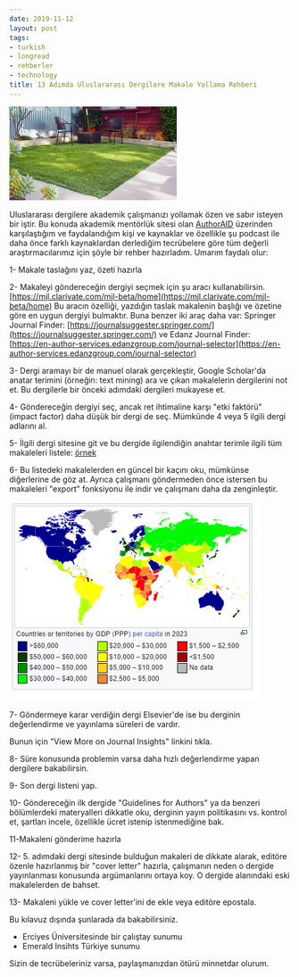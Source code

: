 ```yaml
---
date: 2019-11-12
layout: post
tags:
- turkish
- longread
- rehberler
- technology
title: 13 Adımda Uluslararası Dergilere Makale Yollama Rehberi
---
```


![academic journals ile ilgili görsel sonucu"](/images/images)

Uluslararası dergilere akademik çalışmanızı yollamak özen ve sabır isteyen bir iştir. Bu konuda akademik mentörlük sitesi olan [AuthorAID](https://www.authoraid.info/en/) üzerinden karşılaştığım ve faydalandığım kişi ve kaynaklar ve özellikle şu podcast ile daha önce farklı kaynaklardan derlediğim tecrübelere göre tüm değerli araştırmacılarımız için şöyle bir rehber hazırladım. Umarım faydalı olur:

1- Makale taslağını yaz, özeti hazırla

2- Makaleyi göndereceğin dergiyi seçmek için şu aracı kullanabilirsin. [https://mjl.clarivate.com/mjl-beta/home](https://mjl.clarivate.com/mjl-beta/home) Bu aracın özelliği, yazdığın taslak makalenin başlığı ve özetine göre en uygun dergiyi bulmaktır. Buna benzer iki araç daha var: Springer Journal Finder: [https://journalsuggester.springer.com/](https://journalsuggester.springer.com/) ve Edanz Journal Finder: [https://en-author-services.edanzgroup.com/journal-selector](https://en-author-services.edanzgroup.com/journal-selector)

3- Dergi aramayı bir de manuel olarak gerçekleştir, Google Scholar'da anatar terimini (örneğin: text mining) ara ve çıkan makalelerin dergilerini not et. Bu dergilerle bir önceki adımdaki dergileri mukayese et.

4- Göndereceğin dergiyi seç, ancak ret ihtimaline karşı "etki faktörü" (impact factor) daha düşük bir dergi de seç. Mümkünde 4 veya 5 ilgili dergi adlarını al.

5- İlgili dergi sitesine git ve bu dergide ilgilendiğin anahtar terimle ilgili tüm makaleleri listele: [örnek](https://www.sciencedirect.com/search/advanced?qs=%22text%20mining%22&pub=Expert%20Systems%20with%20Applications&cid=271506&years=2020%2C2019%2C2018&offset=0)

6- Bu listedeki makalelerden en güncel bir kaçını oku, mümkünse diğerlerine de göz at. Ayrıca çalışmanı göndermeden önce istersen bu makaleleri "export" fonksiyonu ile indir ve çalışmanı daha da zenginleştir.

![](/images/image.png)

7- Göndermeye karar verdiğin dergi Elsevier'de ise bu derginin değerlendirme ve yayınlama süreleri de vardır.

Bunun için "View More on Journal Insights" linkini tıkla.

8- Süre konusunda problemin varsa daha hızlı değerlendirme yapan dergilere bakabilirsin.

9- Son dergi listeni yap.

10- Göndereceğin ilk dergide "Guidelines for Authors" ya da benzeri bölümlerdeki materyalleri dikkatle oku, derginin yayın politikasını vs. kontrol et, şartları incele, özellikle ücret istenip istenmediğine bak.

11-Makaleni gönderime hazırla

12- 5. adımdaki dergi sitesinde bulduğun makaleri de dikkate alarak, editöre özenle hazırlanmış bir "cover letter" hazırla, çalışmanın neden o dergide yayınlanması konusunda argümanlarını ortaya koy. O dergide alanındaki eski makalelerden de bahset.

13- Makaleni yükle ve cover letter'ini de ekle veya editöre epostala.  

Bu kılavuz dışında şunlarada da bakabilirsiniz.

- Erciyes Üniversitesinde bir çalıştay sunumu
- Emerald Insihts Türkiye sunumu

Sizin de tecrübeleriniz varsa, paylaşmanızdan ötürü minnetdar olurum.
